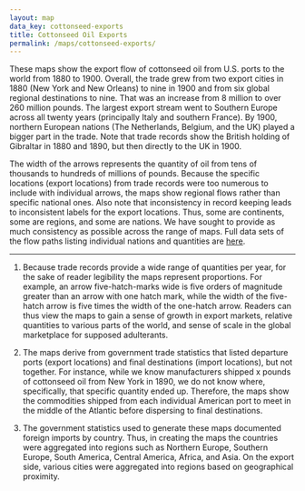 ```yaml
---
layout: map
data_key: cottonseed-exports
title: Cottonseed Oil Exports
permalink: /maps/cottonseed-exports/
---
```


These maps show the export flow of cottonseed oil from U.S. ports
to the world from 1880 to 1900. Overall, the trade grew from two
export cities in 1880 (New York and New Orleans) to nine in 1900
and from six global regional destinations to nine. That was an
increase from 8 million to over 260 million pounds. The largest
export stream went to Southern Europe across all twenty years
(principally Italy and southern France). By 1900, northern
European nations (The Netherlands, Belgium, and the UK) played
a bigger part in the trade. Note that trade records show the
British holding of Gibraltar in 1880 and 1890, but then
directly to the UK in 1900.

The width of the arrows represents the quantity of oil from tens
of thousands to hundreds of millions of pounds. Because the
specific locations (export locations) from trade records were too
numerous to include with individual arrows, the maps show regional
flows rather than specific national ones. Also note that
inconsistency in record keeping leads to inconsistent labels for
the export locations. Thus, some are continents, some are regions,
and some are nations. We have sought to provide as much consistency
as possible across the range of maps. Full data sets of the flow
paths listing individual nations and quantities are [here](/notes).

----

1. Because trade records provide a wide range of quantities per year,
   for the sake of reader legibility the maps represent proportions.
   For example, an arrow five-hatch-marks wide is five orders of
   magnitude greater than an arrow with one hatch mark, while the width
   of the five-hatch arrow is five times the width of the one-hatch
   arrow. Readers can thus view the maps to gain a sense of growth in
   export markets, relative quantities to various parts of the world,
   and sense of scale in the global marketplace for supposed adulterants.

2. The maps derive from government trade statistics that listed departure
   ports (export locations) and final destinations (import locations),
   but not together. For instance, while we know manufacturers shipped
   x pounds of cottonseed oil from New York in 1890, we do not know where,
   specifically, that specific quantity ended up. Therefore, the maps show
   the commodities shipped from each individual American port to meet in
   the middle of the Atlantic before dispersing to final destinations.

3. The government statistics used to generate these maps documented
   foreign imports by country. Thus, in creating the maps the
   countries were aggregated into regions such as Northern Europe,
   Southern Europe, South America, Central America, Africa, and Asia.
   On the export side, various cities were aggregated into regions
   based on geographical proximity.
